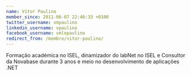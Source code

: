 ```yaml
---
name: Vítor Paulino
member_since: 2011-06-07 22:46:33 +0100
twitter_username: vmpaulino
linkedin_username: vpaulino
facebook_username: vmlepaulino
redirect_from: /membro/vitor-paulino/
---
```

Formação académica no ISEL, dinamizador do labNet no ISEL e Consultor da Novabase durante 3 anos e meio no desenvolvimento de aplicações .NET
